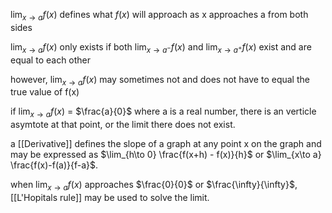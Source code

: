 $\lim_{x\to a} f(x)$ defines what $f(x)$ will approach as x approaches a from both sides

$\lim_{x\to a} f(x)$ only exists if both $\lim_{x\to a^-} f(x)$ and $\lim_{x\to a^+} f(x)$ exist and are equal to each other

however, $\lim_{x\to a} f(x)$ may sometimes not and does not have to equal the true value of f(x)

if $\lim_{x\to a}f(x)$ = $\frac{a}{0}$ where a is a real number, there is an verticle asymtote at that point, or the limit there does not exist. 

a [[Derivative]] defines the slope of a graph at any point x on the graph and may be expressed as $\lim_{h\to 0} \frac{f(x+h) - f(x)}{h}$  or $\lim_{x\to a} \frac{f(x)-f(a)}{f-a}$.  

when $\lim_{x\to a} f(x)$ approaches $\frac{0}{0}$ or $\frac{\infty}{\infty}$, [[L'Hopitals rule]] may be used to solve the limit. 

